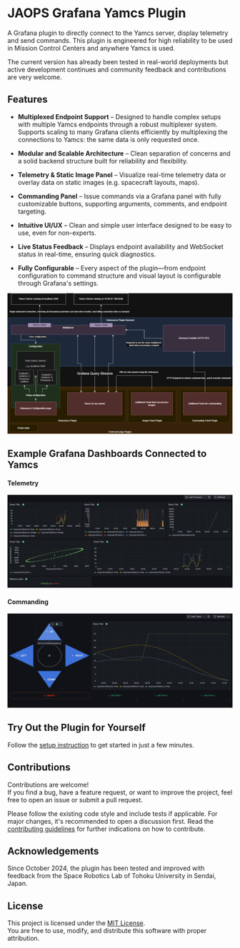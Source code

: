 # JAOPS Grafana Yamcs Plugin

A Grafana plugin to directly connect to the Yamcs server, display telemetry and send commands.
This plugin is engineered for high reliability to be used in Mission Control Centers and anywhere Yamcs is used. 

The current version has already been tested in real-world deployments but active development continues and community feedback and contributions are very welcome.


## Features

- **Multiplexed Endpoint Support** – Designed to handle complex setups with multiple Yamcs endpoints through a robust multiplexer system. Supports scaling to many Grafana clients efficiently by multiplexing the connections to Yamcs: the same data is only requested once. 

- **Modular and Scalable Architecture** – Clean separation of concerns and a solid backend structure built for reliability and flexibility.

- **Telemetry & Static Image Panel** – Visualize real-time telemetry data or overlay data on static images (e.g. spacecraft layouts, maps).

- **Commanding Panel** – Issue commands via a Grafana panel with fully customizable buttons, supporting arguments, comments, and endpoint targeting.

- **Intuitive UI/UX** – Clean and simple user interface designed to be easy to use, even for non-experts.

- **Live Status Feedback** – Displays endpoint availability and WebSocket status in real-time, ensuring quick diagnostics.

- **Fully Configurable** – Every aspect of the plugin—from endpoint configuration to command structure and visual layout is configurable through Grafana's settings.


![Design Document](./DesignDocument.png)

## Example Grafana Dashboards Connected to Yamcs

#### Telemetry

![telemetry screenshot](./screenshots/telemetry.png)

#### Commanding

![commanding screenshot](./screenshots/commanding.png)

## Try Out the Plugin for Yourself
Follow the [setup instruction](./setup_instructions.md) to get started in just a few minutes.

## Contributions

Contributions are welcome!  
If you find a bug, have a feature request, or want to improve the project, feel free to open an issue or submit a pull request.

Please follow the existing code style and include tests if applicable. For major changes, it's recommended to open a discussion first. Read the [contributing guidelines](CONTRIBUTING.md) for further indications on how to contribute.

## Acknowledgements

Since October 2024, the plugin has been tested and improved with feedback from the Space Robotics Lab of Tohoku University in Sendai, Japan.

## License

This project is licensed under the [MIT License](LICENSE).  
You are free to use, modify, and distribute this software with proper attribution.